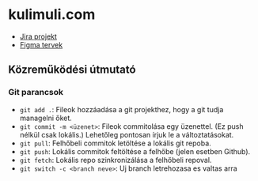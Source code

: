# kulimuli.com

- [Jira projekt](https://bzsofi.atlassian.net/jira/software/projects/KUL/boards/5/roadmap)
- [Figma tervek](https://www.figma.com/file/7y4K2o47A2lNCekr7d8j88/projekt-tervez%C3%A9se)

## Közreműködési útmutató

### Git parancsok
- `git add .`: Fileok hozzáadása a git projekthez, hogy a git tudja managelni őket.
- `git commit -m <üzenet>`: Fileok commitolása egy üzenettel. (Ez push nélkül csak lokális.) Lehetőleg pontosan írjuk le a változtatásokat.
- `git pull`: Felhőbeli commitok letöltése a lokális git repoba.
- `git push`: Lokális commitok feltöltése a felhőbe (jelen esetben Github).
- `git fetch`: Lokális repo szinkronizálása a felhőbeli repoval.
- `git switch -c <branch neve>`: Uj branch letrehozasa es valtas arra 
